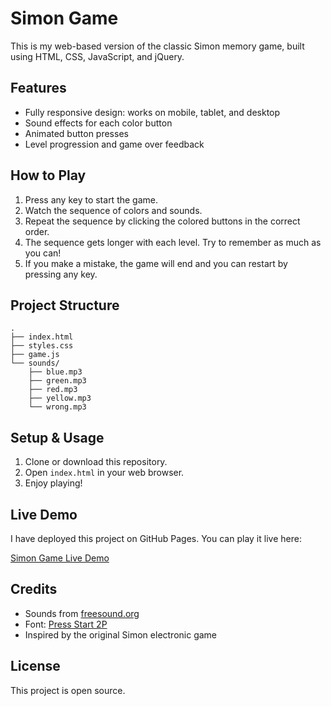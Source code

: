 # Simon Game

This is my web-based version of the classic Simon memory game, built using HTML, CSS, JavaScript, and jQuery.

## Features

- Fully responsive design: works on mobile, tablet, and desktop
- Sound effects for each color button
- Animated button presses
- Level progression and game over feedback

## How to Play

1. Press any key to start the game.
2. Watch the sequence of colors and sounds.
3. Repeat the sequence by clicking the colored buttons in the correct order.
4. The sequence gets longer with each level. Try to remember as much as you can!
5. If you make a mistake, the game will end and you can restart by pressing any key.

## Project Structure

```
.
├── index.html
├── styles.css
├── game.js
└── sounds/
    ├── blue.mp3
    ├── green.mp3
    ├── red.mp3
    ├── yellow.mp3
    └── wrong.mp3
```

## Setup & Usage

1. Clone or download this repository.
2. Open `index.html` in your web browser.
3. Enjoy playing!

## Live Demo

I have deployed this project on GitHub Pages. You can play it live here:

[Simon Game Live Demo](https://tamit4119.github.io/Simon_Game/)

## Credits

- Sounds from [freesound.org](https://freesound.org/)
- Font: [Press Start 2P](https://fonts.google.com/specimen/Press+Start+2P)
- Inspired by the original Simon electronic game

## License


This project is open source.
